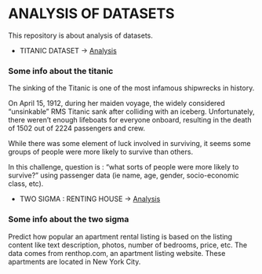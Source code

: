 # ANALYSIS OF DATASETS
This repository is about analysis of datasets.

* TITANIC DATASET -> [Analysis](titanic/)

### **Some info about the titanic**
The sinking of the Titanic is one of the most infamous shipwrecks in history.

On April 15, 1912, during her maiden voyage, the widely considered “unsinkable” RMS Titanic sank after colliding with an iceberg. Unfortunately, there weren’t enough lifeboats for everyone onboard, resulting in the death of 1502 out of 2224 passengers and crew.

While there was some element of luck involved in surviving, it seems some groups of people were more likely to survive than others.

In this challenge, question is : “what sorts of people were more likely to survive?” using passenger data (ie name, age, gender, socio-economic class, etc).

* TWO SIGMA : RENTING HOUSE -> [Analysis](TwoSigma-RentingHouse/)

### **Some info about the two sigma**
Predict how popular an apartment rental listing is based on the listing content like text description, photos, number of bedrooms, price, etc. The data comes from renthop.com, an apartment listing website. These apartments are located in New York City.
